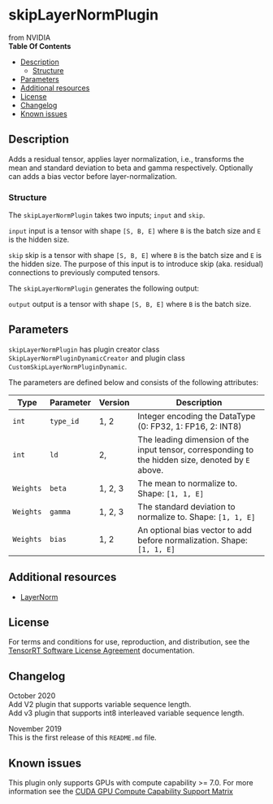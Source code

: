 # skipLayerNormPlugin
from NVIDIA \
**Table Of Contents**
- [Description](#description)
    * [Structure](#structure)
- [Parameters](#parameters)
- [Additional resources](#additional-resources)
- [License](#license)
- [Changelog](#changelog)
- [Known issues](#known-issues)


## Description

Adds a residual tensor, applies layer normalization, i.e., transforms the mean and standard deviation to beta and gamma respectively.
Optionally can adds a bias vector before layer-normalization.


### Structure

The `skipLayerNormPlugin` takes two inputs; `input` and `skip`.

`input`
input is a tensor with shape `[S, B, E]` where `B` is the batch size and `E` is the hidden size.

`skip`
skip is a tensor with shape `[S, B, E]` where `B` is the batch size and `E` is the hidden size.
The purpose of this input is to introduce skip (aka. residual) connections to previously computed tensors.


The `skipLayerNormPlugin` generates the following output:

`output`
output is a tensor with shape `[S, B, E]` where `B` is the batch size.


## Parameters

`skipLayerNormPlugin` has plugin creator class `SkipLayerNormPluginDynamicCreator` and plugin class `CustomSkipLayerNormPluginDynamic`.

The parameters are defined below and consists of the following attributes:

| Type     | Parameter                               |  Version   | Description
|----------|-----------------------------------------|------------|-------------------------------------------------------------------
|`int`     |`type_id`                                |  1, 2      |Integer encoding the DataType (0: FP32, 1: FP16, 2: INT8)
|`int`     |`ld`                                     |  2,        |The leading dimension of the input tensor, corresponding to the hidden size, denoted by `E` above.
|`Weights` |`beta`                                   |  1, 2, 3   |The mean to normalize to. Shape: `[1, 1, E]`
|`Weights` |`gamma`                                  |  1, 2, 3   |The standard deviation to normalize to. Shape: `[1, 1, E]`
|`Weights` |`bias`                                   |  1, 2      |An optional bias vector to add before normalization. Shape: `[1, 1, E]`


## Additional resources

-   [LayerNorm](https://arxiv.org/abs/1607.06450)


## License

For terms and conditions for use, reproduction, and distribution, see the [TensorRT Software License Agreement](https://docs.nvidia.com/deeplearning/sdk/tensorrt-sla/index.html)
documentation.


## Changelog

October  2020  
Add V2 plugin that supports variable sequence length.  
Add v3 plugin that supports int8 interleaved variable sequence length.

November 2019  
This is the first release of this `README.md` file.

## Known issues

This plugin only supports GPUs with compute capability >= 7.0. For more information see the [CUDA GPU Compute Capability Support Matrix](https://developer.nvidia.com/cuda-gpus#compute)
